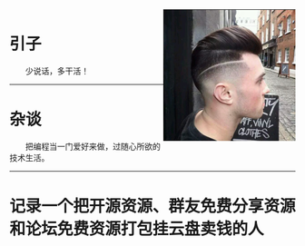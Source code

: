 <img src='https://github.com/AndrewChien/Blog/blob/master/source/photo.png' align='right'/>

# 引子

&emsp;&emsp;少说话，多干活！</br>

---
# 杂谈

&emsp;&emsp;把编程当一门爱好来做，过随心所欲的技术生活。</br>

---
# 记录一个把开源资源、群友免费分享资源和论坛免费资源打包挂云盘卖钱的人

